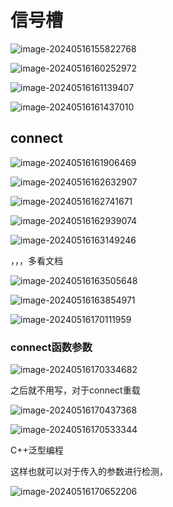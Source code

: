 # 信号槽

![image-20240516155822768](C:\Users\30780\AppData\Roaming\Typora\typora-user-images\image-20240516155822768.png)

![image-20240516160252972](C:\Users\30780\AppData\Roaming\Typora\typora-user-images\image-20240516160252972.png)

![image-20240516161139407](C:\Users\30780\AppData\Roaming\Typora\typora-user-images\image-20240516161139407.png)

![image-20240516161437010](C:\Users\30780\AppData\Roaming\Typora\typora-user-images\image-20240516161437010.png)

## connect



![image-20240516161906469](C:\Users\30780\AppData\Roaming\Typora\typora-user-images\image-20240516161906469.png)

![image-20240516162632907](C:\Users\30780\AppData\Roaming\Typora\typora-user-images\image-20240516162632907.png)

![image-20240516162741671](C:\Users\30780\AppData\Roaming\Typora\typora-user-images\image-20240516162741671.png)

![image-20240516162939074](C:\Users\30780\AppData\Roaming\Typora\typora-user-images\image-20240516162939074.png)

![image-20240516163149246](C:\Users\30780\AppData\Roaming\Typora\typora-user-images\image-20240516163149246.png)

，，，多看文档

![image-20240516163505648](C:\Users\30780\AppData\Roaming\Typora\typora-user-images\image-20240516163505648.png)

![image-20240516163854971](C:\Users\30780\AppData\Roaming\Typora\typora-user-images\image-20240516163854971.png)

  

![image-20240516170111959](C:\Users\30780\AppData\Roaming\Typora\typora-user-images\image-20240516170111959.png)

### connect函数参数

![image-20240516170334682](C:\Users\30780\AppData\Roaming\Typora\typora-user-images\image-20240516170334682.png)

之后就不用写，对于connect重载 

![image-20240516170437368](C:\Users\30780\AppData\Roaming\Typora\typora-user-images\image-20240516170437368.png)

![image-20240516170533344](C:\Users\30780\AppData\Roaming\Typora\typora-user-images\image-20240516170533344.png)

C++泛型编程

这样也就可以对于传入的参数进行检测，

![image-20240516170652206](C:\Users\30780\AppData\Roaming\Typora\typora-user-images\image-20240516170652206.png)
